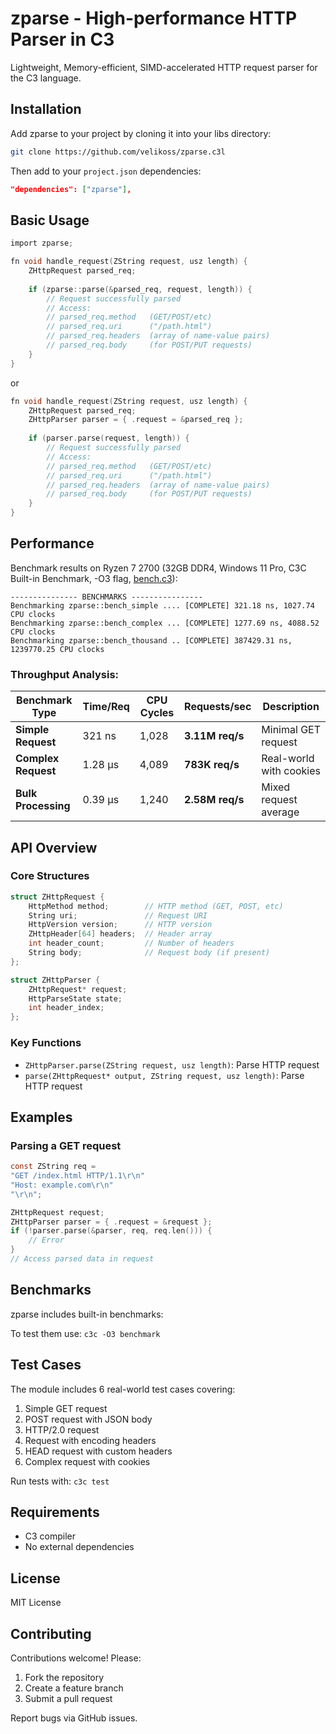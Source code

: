 # zparse - High-performance HTTP Parser in C3

Lightweight, Memory-efficient, SIMD-accelerated HTTP request parser for the C3 language.

## Installation

Add zparse to your project by cloning it into your libs directory:

```bash
git clone https://github.com/velikoss/zparse.c3l
```

Then add to your `project.json` dependencies:

```json
"dependencies": ["zparse"],
```

## Basic Usage

```c
import zparse;

fn void handle_request(ZString request, usz length) {
    ZHttpRequest parsed_req;
    
    if (zparse::parse(&parsed_req, request, length)) {
        // Request successfully parsed
        // Access:
        // parsed_req.method   (GET/POST/etc)
        // parsed_req.uri      ("/path.html")
        // parsed_req.headers  (array of name-value pairs)
        // parsed_req.body     (for POST/PUT requests)
    }
}
```

or

```c
fn void handle_request(ZString request, usz length) {
    ZHttpRequest parsed_req;
    ZHttpParser parser = { .request = &parsed_req };
    
    if (parser.parse(request, length)) {
        // Request successfully parsed
        // Access:
        // parsed_req.method   (GET/POST/etc)
        // parsed_req.uri      ("/path.html")
        // parsed_req.headers  (array of name-value pairs)
        // parsed_req.body     (for POST/PUT requests)
    }
}
```


## Performance

Benchmark results on Ryzen 7 2700 (32GB DDR4, Windows 11 Pro, C3C Built-in Benchmark, -O3 flag, [bench.c3](https://github.com/velikoss/zparse.c3l/blob/master/bench.c3)):

```
--------------- BENCHMARKS ----------------
Benchmarking zparse::bench_simple .... [COMPLETE] 321.18 ns, 1027.74 CPU clocks
Benchmarking zparse::bench_complex ... [COMPLETE] 1277.69 ns, 4088.52 CPU clocks
Benchmarking zparse::bench_thousand .. [COMPLETE] 387429.31 ns, 1239770.25 CPU clocks
```

### Throughput Analysis:

| Benchmark Type       | Time/Req | CPU Cycles | Requests/sec  | Description |
|----------------------|----------|------------|---------------|-------------|
| **Simple Request**   | 321 ns   | 1,028      | **3.11M req/s** | Minimal GET request |
| **Complex Request**  | 1.28 μs  | 4,089      | **783K req/s**  | Real-world with cookies |
| **Bulk Processing**  | 0.39 μs  | 1,240      | **2.58M req/s** | Mixed request average |

## API Overview

### Core Structures

```c
struct ZHttpRequest {
    HttpMethod method;        // HTTP method (GET, POST, etc)
    String uri;               // Request URI
    HttpVersion version;      // HTTP version
    ZHttpHeader[64] headers;  // Header array
    int header_count;         // Number of headers
    String body;              // Request body (if present)
};

struct ZHttpParser {
    ZHttpRequest* request; 
    HttpParseState state;
    int header_index;
};
```

### Key Functions

- `ZHttpParser.parse(ZString request, usz length)`: Parse HTTP request
- `parse(ZHttpRequest* output, ZString request, usz length)`: Parse HTTP request

## Examples

### Parsing a GET request

```c
const ZString req = 
"GET /index.html HTTP/1.1\r\n"
"Host: example.com\r\n"
"\r\n";

ZHttpRequest request;
ZHttpParser parser = { .request = &request };
if (!parser.parse(&parser, req, req.len())) {
    // Error
}
// Access parsed data in request
```

## Benchmarks

zparse includes built-in benchmarks:

To test them use: `c3c -O3 benchmark`

## Test Cases

The module includes 6 real-world test cases covering:

1. Simple GET request
2. POST request with JSON body
3. HTTP/2.0 request
4. Request with encoding headers
5. HEAD request with custom headers
6. Complex request with cookies

Run tests with:
`c3c test`

## Requirements

- C3 compiler
- No external dependencies

## License

MIT License

## Contributing

Contributions welcome! Please:

1. Fork the repository
2. Create a feature branch
3. Submit a pull request

Report bugs via GitHub issues.
